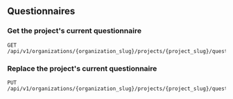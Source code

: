 ## Questionnaires

### Get the project's current questionnaire

```endpoint
GET /api/v1/organizations/{organization_slug}/projects/{project_slug}/questionnaire/
```

### Replace the project's current questionnaire

```endpoint
PUT /api/v1/organizations/{organization_slug}/projects/{project_slug}/questionnaire/
```
